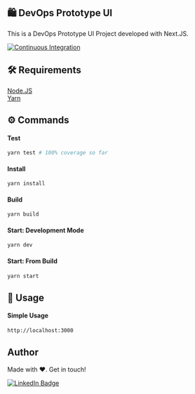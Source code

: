 ## 🛍️ DevOps Prototype UI
This is a DevOps Prototype UI Project developed with Next.JS.

[![Continuous Integration](https://github.com/adrcrv/devops-prototype-ui/actions/workflows/main.yml/badge.svg)](https://github.com/adrcrv/devops-prototype-ui/actions/workflows/main.yml)

## 🛠 Requirements
[Node.JS](https://nodejs.org/en/download/)  
[Yarn](https://classic.yarnpkg.com/lang/en/docs/install)

## ⚙️ Commands

#### Test
```bash
yarn test # 100% coverage so far
```

#### Install
```bash
yarn install
```

#### Build
```bash
yarn build
```

#### Start: Development Mode
```bash
yarn dev
```

#### Start: From Build
```bash
yarn start
```

## 🎲 Usage
#### Simple Usage
```bash
http://localhost:3000
```

## Author
Made with ❤️. Get in touch!

[![LinkedIn Badge](https://img.shields.io/badge/LinkedIn-0077B5?style=for-the-badge&logo=linkedin&logoColor=white)](https://www.linkedin.com/in/adrcrv/)
